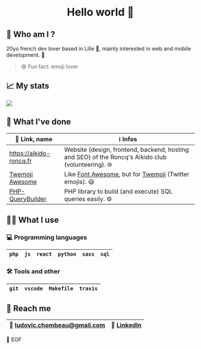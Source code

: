<h1 align="center">Hello world 👋</h1>

## 🤔 Who am I ?

20yo french dev lover based in Lille 📍, mainly interested in web and mobile development. 📱

> 😄 Fun fact: emoji lover


## 📈 My stats

![](https://github-readme-stats.vercel.app/api?username=iamludal&show_icons=true&icon_color=2384de&title_color=2384de)


## 📝 What I've done

| 🔗 Link, name                                                     | ℹ️ Infos                                                                                                                 |
| ---------------------------------------------------------------- | ----------------------------------------------------------------------------------------------------------------------- |
| https://aikido-roncq.fr                                          | Website (design, frontend, backend, hosting and SEO) of the Roncq's Aïkido club (volunteering). 🌐                       |
| [Twemoji Awesome](https://github.com/iamludal/twemoji-awesome)   | Like [Font Awesome](https://fontawesome.com), but for [Twemoji](https://github.com/twitter/twemoji) (Twitter emojis). 😃 |
| [PHP-QueryBuilder](https://github.com/iamludal/PHP-QueryBuilder) | PHP library to build (and execute) SQL queries easily. ⚙️                                                                |


## 👨‍💻 What I use

### 💻 Programming languages

| `php` | `js` | `react` | `python` | `sass` | `sql` |
| ----- | ---- | ------- | -------- | ------ | ----- |


### 🛠️ Tools and other

| `git` | `vscode` | `Makefile` | `travis` |
| ----- | -------- | ---------- | -------- |

## 💬 Reach me

 | 📧 [ludovic.chombeau@gmail.com](mailto:ludovic.chombeau@gmail.com) | 👥 [LinkedIn](https://linkedin.com/in/ludovic-chombeau) |
 | ----------------------------------------------------------------- | ------------------------------------------------------ |


💾 EOF

